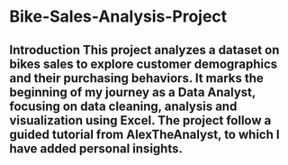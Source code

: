 # Bike-Sales-Analysis-Project
## Introduction This project analyzes a dataset on bikes sales to explore customer demographics and their purchasing behaviors. It marks the beginning of my journey as a Data Analyst, focusing on data cleaning, analysis and visualization using Excel. The project follow a guided tutorial from AlexTheAnalyst, to which I have added personal insights.
